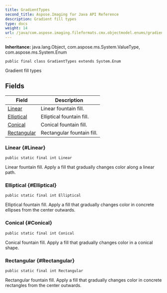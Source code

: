 ```yaml
---
title: GradientTypes
second_title: Aspose.Imaging for Java API Reference
description: Gradient fill types
type: docs
weight: 14
url: /java/com.aspose.imaging.fileformats.cmx.objectmodel.enums/gradienttypes/
---
```

**Inheritance:**
java.lang.Object, com.aspose.ms.System.ValueType, com.aspose.ms.System.Enum
```
public final class GradientTypes extends System.Enum
```

Gradient fill types
## Fields

| Field | Description |
| --- | --- |
| [Linear](#Linear) | Linear fountain fill. |
| [Elliptical](#Elliptical) | Elliptical fountain fill. |
| [Conical](#Conical) | Conical fountain fill. |
| [Rectangular](#Rectangular) | Rectangular fountain fill. |
### Linear {#Linear}
```
public static final int Linear
```


Linear fountain fill. Apply a fill that gradually changes color along a linear path.

### Elliptical {#Elliptical}
```
public static final int Elliptical
```


Elliptical fountain fill. Apply a fill that gradually changes color in concrete ellipses from the center outwards.

### Conical {#Conical}
```
public static final int Conical
```


Conical fountain fill. Apply a fill that gradually changes color in a conical shape.

### Rectangular {#Rectangular}
```
public static final int Rectangular
```


Rectangular fountain fill. Apply a fill that gradually changes color in concrete rectangles from the center outwards.

